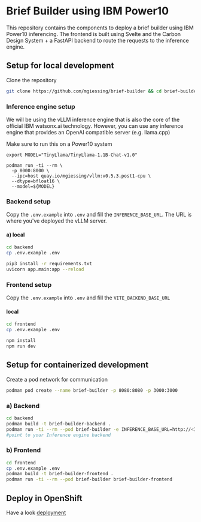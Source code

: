 # Brief Builder using IBM Power10

This repository contains the components to deploy a brief builder using IBM Power10 inferencing. The frontend is built using Svelte and the Carbon Design System + a FastAPI backend to route the requests to the inference engine.

## Setup for local development

Clone the repository

```bash
git clone https://github.com/mgiessing/brief-builder && cd brief-builder
```

### Inference engine setup

We will be using the vLLM inference engine that is also the core of the official IBM watsonx.ai technology.
However, you can use any inference engine that provides an OpenAI compatible server (e.g. llama.cpp)

Make sure to run this on a Power10 system

```
export MODEL="TinyLlama/TinyLlama-1.1B-Chat-v1.0"

podman run -ti --rm \
  -p 8000:8000 \
  --ipc=host quay.io/mgiessing/vllm:v0.5.3.post1-cpu \
  --dtype=bfloat16 \
  --model=${MODEL}
```

### Backend setup

Copy the `.env.example` into `.env` and fill the `INFERENCE_BASE_URL`. 
The URL is where you've deployed the vLLM server.

#### a) local

```bash
cd backend
cp .env.example .env

pip3 install -r requirements.txt
uvicorn app.main:app --reload
```

### Frontend setup

Copy the `.env.example` into `.env` and fill the `VITE_BACKEND_BASE_URL`

#### local

```bash
cd frontend
cp .env.example .env

npm install
npm run dev
```

## Setup for containerized development

Create a pod network for communication

```bash
podman pod create --name brief-builder -p 8080:8080 -p 3000:3000
```

### a) Backend

```bash
cd backend
podman build -t brief-builder-backend .
podman run -ti --rm --pod brief-builder -e INFERENCE_BASE_URL=http://<IP>:<PORT>/v1 brief-builder-backend 
#point to your Inference engine backend
```

### b) Frontend

```bash
cd frontend
cp .env.example .env
podman build -t brief-builder-frontend .
podman run -ti --rm --pod brief-builder brief-builder-frontend
```


## Deploy in OpenShift

Have a look [deployment](deployment/README.md)